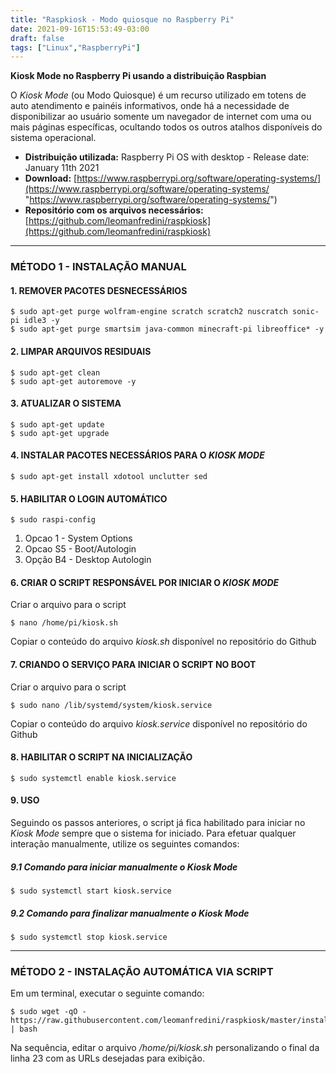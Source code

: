 ```yaml
---
title: "Raspkiosk - Modo quiosque no Raspberry Pi"
date: 2021-09-16T15:53:49-03:00
draft: false
tags: ["Linux","RaspberryPi"]
---
```



**Kiosk Mode no Raspberry Pi usando a distribuição Raspbian**

O *Kiosk Mode* (ou Modo Quiosque) é um recurso utilizado em totens de auto atendimento e painéis informativos, onde há a necessidade de disponibilizar ao usuário somente um navegador de internet com uma ou mais páginas específicas, ocultando todos os outros atalhos disponíveis do sistema operacional.

- **Distribuição utilizada:** Raspberry Pi OS with desktop - Release date: January 11th 2021
- **Download:** [https://www.raspberrypi.org/software/operating-systems/](https://www.raspberrypi.org/software/operating-systems/ "https://www.raspberrypi.org/software/operating-systems/")
- **Repositório com os arquivos necessários:** [https://github.com/leomanfredini/raspkiosk](https://github.com/leomanfredini/raspkiosk)


------------

### MÉTODO 1 - INSTALAÇÃO MANUAL

#### 1. REMOVER PACOTES DESNECESSÁRIOS


	$ sudo apt-get purge wolfram-engine scratch scratch2 nuscratch sonic-pi idle3 -y
	$ sudo apt-get purge smartsim java-common minecraft-pi libreoffice* -y


#### 2. LIMPAR ARQUIVOS RESIDUAIS

	$ sudo apt-get clean
	$ sudo apt-get autoremove -y


#### 3. ATUALIZAR O SISTEMA

	$ sudo apt-get update
	$ sudo apt-get upgrade


#### 4. INSTALAR PACOTES NECESSÁRIOS PARA O *KIOSK MODE*

	$ sudo apt-get install xdotool unclutter sed


#### 5. HABILITAR O LOGIN AUTOMÁTICO

	$ sudo raspi-config

1. Opcao 1 - System Options
2. Opcao S5 - Boot/Autologin
3. Opção B4 - Desktop Autologin


#### 6. CRIAR O SCRIPT RESPONSÁVEL POR INICIAR O *KIOSK MODE*

Criar o arquivo para o script

	$ nano /home/pi/kiosk.sh

Copiar o conteúdo do arquivo *kiosk.sh* disponível no repositório do Github

#### 7. CRIANDO O SERVIÇO PARA INICIAR O SCRIPT NO BOOT

Criar o arquivo para o script

	$ sudo nano /lib/systemd/system/kiosk.service

Copiar o conteúdo do arquivo *kiosk.service* disponível no repositório do Github

#### 8. HABILITAR O SCRIPT NA INICIALIZAÇÃO

	$ sudo systemctl enable kiosk.service


#### 9. USO

Seguindo os passos anteriores, o script já fica habilitado para iniciar no *Kiosk Mode* sempre que o sistema for iniciado. Para efetuar qualquer interação manualmente, utilize os seguintes comandos:


##### 9.1 Comando para iniciar manualmente o Kiosk Mode

	$ sudo systemctl start kiosk.service

##### 9.2 Comando para finalizar manualmente o Kiosk Mode

	$ sudo systemctl stop kiosk.service

------------

### MÉTODO 2 - INSTALAÇÃO AUTOMÁTICA VIA SCRIPT

Em um terminal, executar o seguinte comando:

	$ sudo wget -qO - https://raw.githubusercontent.com/leomanfredini/raspkiosk/master/install.sh | bash

Na sequência, editar o arquivo _/home/pi/kiosk.sh_ personalizando o final da linha 23 com as URLs desejadas para exibição.